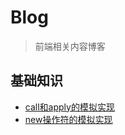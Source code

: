 # Blog

> 前端相关内容博客

## 基础知识

 - [call和apply的模拟实现](https://github.com/linJ-000/Blog/blob/master/Article/%E5%9F%BA%E7%A1%80%E7%9F%A5%E8%AF%86/call%E5%92%8Capply%E7%9A%84%E6%A8%A1%E6%8B%9F%E5%AE%9E%E7%8E%B0.md)
 - [new操作符的模拟实现](https://github.com/linJ-000/Blog/blob/master/Article/%E5%9F%BA%E7%A1%80%E7%9F%A5%E8%AF%86/new%E6%93%8D%E4%BD%9C%E7%AC%A6%E7%9A%84%E6%A8%A1%E6%8B%9F%E5%AE%9E%E7%8E%B0.md)
